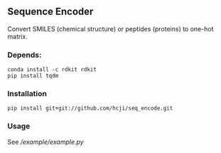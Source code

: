 ## Sequence Encoder
Convert SMILES (chemical structure) or peptides (proteins) to one-hot matrix.

### Depends:
    conda install -c rdkit rdkit
	pip install tqdm

### Installation
	pip install git+git://github.com/hcji/seq_encode.git
    
### Usage
See */example/example.py*
